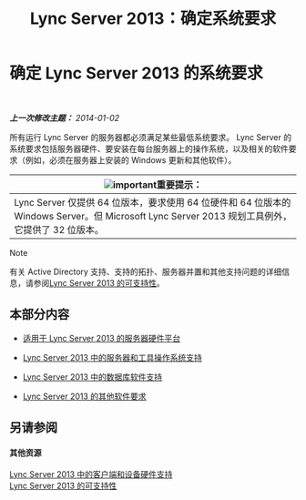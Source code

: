 ﻿---
title: Lync Server 2013：确定系统要求
TOCTitle: 确定系统要求
ms:assetid: 620e81e2-42df-4eda-8498-bd56a14aa0e1
ms:mtpsurl: https://technet.microsoft.com/zh-cn/library/Gg398438(v=OCS.15)
ms:contentKeyID: 49313034
ms.date: 07/21/2017
mtps_version: v=OCS.15
ms.translationtype: HT
---

# 确定 Lync Server 2013 的系统要求

 

_**上一次修改主题：** 2014-01-02_

所有运行 Lync Server 的服务器都必须满足某些最低系统要求。 Lync Server 的系统要求包括服务器硬件、要安装在每台服务器上的操作系统，以及相关的软件要求（例如，必须在服务器上安装的 Windows 更新和其他软件）。

<table>
<thead>
<tr class="header">
<th><img src="images/Gg398794.important(OCS.15).gif" title="important" alt="important" />重要提示：</th>
</tr>
</thead>
<tbody>
<tr class="odd">
<td>Lync Server 仅提供 64 位版本，要求使用 64 位硬件和 64 位版本的 Windows Server。但 Microsoft Lync Server 2013 规划工具例外，它提供了 32 位版本。</td>
</tr>
</tbody>
</table>


> [!NOTE]  
> 有关 Active Directory 支持、支持的拓扑、服务器并置和其他支持问题的详细信息，请参阅<a href="lync-server-2013-supportability.md">Lync Server 2013 的可支持性</a>。



## 本部分内容

  - [适用于 Lync Server 2013 的服务器硬件平台](lync-server-2013-server-hardware-platforms.md)

  - [Lync Server 2013 中的服务器和工具操作系统支持](lync-server-2013-server-and-tools-operating-system-support.md)

  - [Lync Server 2013 中的数据库软件支持](lync-server-2013-database-software-support.md)

  - [Lync Server 2013 的其他软件要求](lync-server-2013-additional-software-requirements.md)

## 另请参阅

#### 其他资源

[Lync Server 2013 中的客户端和设备硬件支持](lync-server-2013-client-and-device-hardware-support.md)  
[Lync Server 2013 的可支持性](lync-server-2013-supportability.md)

